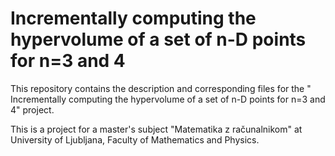 # Incrementally computing the hypervolume of a set of n-D points for n=3 and 4
This repository contains the description and corresponding files for the " Incrementally computing the hypervolume of a set of n-D points for n=3 and 4" project.

This is a project for a master's subject "Matematika z računalnikom" at University of Ljubljana, Faculty of Mathematics and Physics. 
